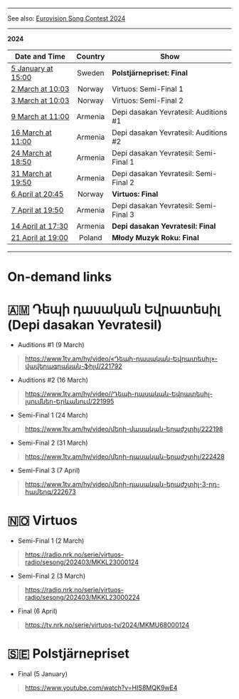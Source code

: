 [ ](https://pbs.twimg.com/media/F8E2hFPaYAAXpf9?format=jpg&name=large)

*****

See also: [Eurovision Song Contest 2024](https://github.com/teiraaa/esc_vod_links/blob/main/esc2024.md)

*****

**2024**

Date and Time | Country | Show
---|:---:|---
[5 January at 15:00](https://www.timeanddate.com/worldclock/fixedtime.html?iso=20240105T15&p1=291)|Sweden|**Polstjärnepriset: Final**
[2 March at 10:03](https://www.timeanddate.com/worldclock/fixedtime.html?iso=20240302T1003&p1=187)|Norway|Virtuos: Semi-Final 1
[3 March at 10:03](https://www.timeanddate.com/worldclock/fixedtime.html?iso=20240302T1003&p1=187)|Norway|Virtuos: Semi-Final 2
[9 March at 11:00](https://www.timeanddate.com/worldclock/fixedtime.html?iso=20240309T14&p1=370)|Armenia|Depi dasakan Yevratesil: Auditions #1
[16 March at 11:00](https://www.timeanddate.com/worldclock/fixedtime.html?iso=20240316T14&p1=370)|Armenia|Depi dasakan Yevratesil: Auditions #2
[24 March at 18:50](https://www.timeanddate.com/worldclock/fixedtime.html?iso=20240324T2150&p1=370)|Armenia|Depi dasakan Yevratesil: Semi-Final 1
[31 March at 19:50](https://www.timeanddate.com/worldclock/fixedtime.html?iso=20240324T2150&p1=370)|Armenia|Depi dasakan Yevratesil: Semi-Final 2
[6 April at 20:45](https://www.timeanddate.com/worldclock/fixedtime.html?iso=20240406T2045&p1=187)|Norway|**Virtuos: Final**
[7 April at 19:50](https://www.timeanddate.com/worldclock/fixedtime.html?iso=20240407T2150&p1=370)|Armenia|Depi dasakan Yevratesil: Semi-Final 3
[14 April at 17:30](https://www.timeanddate.com/worldclock/fixedtime.html?iso=20240414T1930&p1=370)|Armenia|**Depi dasakan Yevratesil: Final**
[21 April at 19:00](https://www.timeanddate.com/worldclock/fixedtime.html?iso=20240421T19&p1=262)|Poland|**Młody Muzyk Roku: Final**

*****

# On-demand links

# 🇦🇲 Դեպի դասական Եվրատեսիլ (Depi dasakan Yevratesil)

* Auditions #1 (9 March)

> https://www.1tv.am/hy/video/«Դեպի-դասական-Եվրատեսիլ»-վավերագրական-ֆիլմ/221792

* Auditions #2 (16 March)

> https://www.1tv.am/hy/video//Դեպի-դասական-Եվրատեսիլ-լսումներ-Երևանում/221995

* Semi-Final 1 (24 March)

> https://www.1tv.am/hy/video/մերի-մասական-երաժշտիլ/222198

* Semi-Final 2 (31 March)

> https://www.1tv.am/hy/video/մերի-դասական-երաժշտիլ/222428

* Semi-Final 3 (7 April)

> https://www.1tv.am/hy/video/մերի-դասական-երաժշտիլ-3-րդ-համերգ/222673

# 🇳🇴 Virtuos

* Semi-Final 1 (2 March)

> https://radio.nrk.no/serie/virtuos-radio/sesong/202403/MKKL23000124

* Semi-Final 2 (3 March)

> https://radio.nrk.no/serie/virtuos-radio/sesong/202403/MKKL23000224

* Final (6 April)

> https://tv.nrk.no/serie/virtuos-tv/2024/MKMU68000124

# 🇸🇪 Polstjärnepriset

* Final (5 January)

> https://www.youtube.com/watch?v=HIS8MQK9wE4